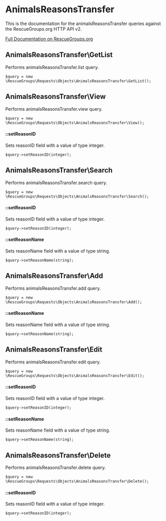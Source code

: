 # AnimalsReasonsTransfer

This is the documentation for the animalsReasonsTransfer queries against the RescueGroups.org HTTP API v2.

[Full Documentation on RescueGroups.org](https://userguide.rescuegroups.org/display/APIDG/Object+definitions#Objectdefinitions-animalsReasonsTransfer)

## AnimalsReasonsTransfer\GetList

Performs animalsReasonsTransfer.list query.

    $query = new \RescueGroups\Requests\Objects\AnimalsReasonsTransfer\GetList();



## AnimalsReasonsTransfer\View

Performs animalsReasonsTransfer.view query.

    $query = new \RescueGroups\Requests\Objects\AnimalsReasonsTransfer\View();

#### ::setReasonID

Sets reasonID field with a value of type integer.

    $query->setReasonID(integer);



## AnimalsReasonsTransfer\Search

Performs animalsReasonsTransfer.search query.

    $query = new \RescueGroups\Requests\Objects\AnimalsReasonsTransfer\Search();

#### ::setReasonID

Sets reasonID field with a value of type integer.

    $query->setReasonID(integer);

#### ::setReasonName

Sets reasonName field with a value of type string.

    $query->setReasonName(string);



## AnimalsReasonsTransfer\Add

Performs animalsReasonsTransfer.add query.

    $query = new \RescueGroups\Requests\Objects\AnimalsReasonsTransfer\Add();

#### ::setReasonName

Sets reasonName field with a value of type string.

    $query->setReasonName(string);



## AnimalsReasonsTransfer\Edit

Performs animalsReasonsTransfer.edit query.

    $query = new \RescueGroups\Requests\Objects\AnimalsReasonsTransfer\Edit();

#### ::setReasonID

Sets reasonID field with a value of type integer.

    $query->setReasonID(integer);

#### ::setReasonName

Sets reasonName field with a value of type string.

    $query->setReasonName(string);



## AnimalsReasonsTransfer\Delete

Performs animalsReasonsTransfer.delete query.

    $query = new \RescueGroups\Requests\Objects\AnimalsReasonsTransfer\Delete();

#### ::setReasonID

Sets reasonID field with a value of type integer.

    $query->setReasonID(integer);





